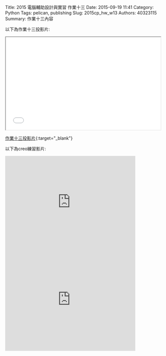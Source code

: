 Title: 2015 電腦輔助設計與實習 作業十三
Date: 2015-09-19 11:41
Category: Python
Tags: pelican, publishing
Slug: 2015cp_hw_w13
Authors: 40323115
Summary: 作業十三內容

以下為作業十三投影片:

<iframe src="40323115_cp_w13.html" width="500" height="300"></iframe>

[作業十三投影片](40323115_cp_w13.html){:target="_blank"}


以下為creo練習影片:
<iframe width="420" height="315" src="https://www.youtube.com/embed/K-bpAjw5jI0" frameborder="0" allowfullscreen></iframe>
<iframe width="420" height="315" src="https://www.youtube.com/embed/3Cpqli833VM" frameborder="0" allowfullscreen></iframe>
